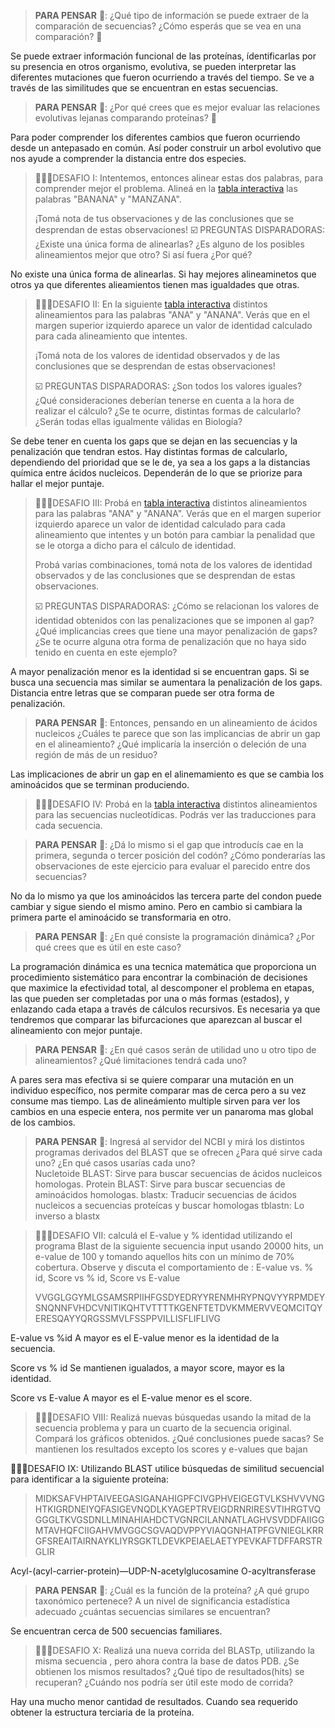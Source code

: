 >**PARA PENSAR** 🤔: ¿Qué tipo de información se puede extraer de la comparación de secuencias? ¿Cómo esperás que se vea en una comparación? 🤔

Se puede extraer información funcional de las proteínas, ídentificarlas por su presencia en otros organismo, evolutiva, se pueden interpretar las diferentes mutaciones que fueron ocurriendo a través del tiempo. Se ve a través de las similitudes que se encuentran en estas secuencias.

>**PARA PENSAR** 🤔: ¿Por qué crees que es mejor evaluar las relaciones evolutivas lejanas comparando proteínas? 🤔

Para poder comprender los diferentes cambios que fueron ocurriendo desde un antepasado en común. Así poder construir un arbol evolutivo que nos ayude a comprender la distancia entre dos especies.

>🧗🏻‍♀️DESAFIO I: Intentemos, entonces alinear estas dos palabras, para comprender mejor el problema. Alineá en la [tabla interactiva](https://flbulgarelli.github.io/umi/#una-palabra-no-dice-nada-y-al-mismo-tiempo-lo-dice-todo) las palabras "BANANA" y "MANZANA".  
>
>¡Tomá nota de tus observaciones y de las conclusiones que se desprendan de estas observaciones!
>☑️ PREGUNTAS DISPARADORAS: ¿Existe una única forma de alinearlas? ¿Es alguno de los posibles alineamientos mejor que otro? Si así fuera ¿Por qué?

No existe una única forma de alinearlas. Si hay mejores alineaminetos que otros ya que diferentes alieamientos tienen mas igualdades que otras.

>🧗🏻‍♀️DESAFIO II: En la siguiente [tabla interactiva](https://flbulgarelli.github.io/umi/#una-palabra-no-dice-nada-y-al-mismo-tiempo-lo-dice-todo)  distintos alineamientos para las palabras "ANA" y "ANANA". Verás que en el margen superior izquierdo aparece un valor de identidad calculado para cada alineamiento que intentes.
>
>¡Tomá nota de los valores de identidad observados y de las conclusiones que se desprendan de estas observaciones!
> 
>☑️ PREGUNTAS DISPARADORAS: ¿Son todos los valores iguales? ¿Qué consideraciones deberían tenerse en cuenta a la hora de realizar el cálculo? ¿Se te ocurre, distintas formas de calcularlo? ¿Serán todas ellas igualmente válidas en Biología?

Se debe tener en cuenta los gaps que se dejan en las secuencias y la penalización que tendran estos. Hay distintas formas de calcularlo, dependiendo del prioridad que se le de, ya sea a los gaps a la distancias química entre ácidos nucleicos. Dependerán de lo que se priorize para hallar el mejor puntaje.

>🧗🏻‍♀️DESAFIO III: Probá en  [tabla interactiva](https://flbulgarelli.github.io/umi/#una-palabra-no-dice-nada-y-al-mismo-tiempo-lo-dice-todo) distintos alineamientos para las palabras "ANA" y "ANANA". Verás que en el margen superior izquierdo aparece un valor de identidad calculado para cada alineamiento que intentes y un botón para cambiar la penalidad que se le otorga a dicho para el cálculo de identidad.
> 
>Probá varias combinaciones, tomá nota de los valores de identidad observados y de las conclusiones que se desprendan de estas observaciones.
>
>☑️ PREGUNTAS DISPARADORAS: ¿Cómo se relacionan los valores de identidad obtenidos con las penalizaciones que se imponen al gap? ¿Qué implicancias crees que tiene una mayor penalización de gaps? ¿Se te ocurre alguna otra forma de penalización que no haya sido tenido en cuenta en este ejemplo?

A mayor penalización menor es la identidad si se encuentran gaps. Si se busca una secuencia mas similar se aumentara la penalización de los gaps. Distancia entre letras que se comparan puede ser otra forma de penalización.

>**PARA PENSAR** 🤔: Entonces, pensando en un alineamiento de ácidos nucleicos ¿Cuáles te parece que son las implicancias de abrir un gap en el alineamiento? ¿Qué implicaría la inserción o deleción de una región de más de un residuo?

Las implicaciones de abrir un gap en el alinemamiento es que se cambia los aminoácidos que se terminan produciendo.

>🧗🏻‍♀️DESAFIO IV: Probá en la [tabla interactiva](https://flbulgarelli.github.io/umi/#una-palabra-no-dice-nada-y-al-mismo-tiempo-lo-dice-todo) distintos alineamientos para las secuencias nucleotídicas. Podrás ver las traducciones para cada secuencia.

>**PARA PENSAR** 🤔: ¿Dá lo mismo si el gap que introducís cae en la primera, segunda o tercer posición del codón? ¿Cómo ponderarías las observaciones de este ejercicio para evaluar el parecido entre dos secuencias?

No da lo mismo ya que los aminoácidos las tercera parte del condon puede cambiar y sigue siendo el mismo amino. Pero en cambio si cambiara la primera parte el aminoácido se transformaria en otro.


> **PARA PENSAR** 🤔: ¿En qué consiste la programación dinámica? ¿Por qué crees que es útil en este caso? 

La programación dinámica es una tecnica matemática que proporciona un procedimiento sistemático para encontrar la combinación de decisiones que maximice la efectividad total, al descomponer el problema en etapas, las que pueden ser completadas por una o más formas (estados), y enlazando cada etapa a través de cálculos recursivos. Es necesaria ya que tendremos que comparar las bifurcaciones que aparezcan al buscar el alineamiento con mejor puntaje.

>**PARA PENSAR** 🤔: ¿En qué casos serán de utilidad uno u otro tipo de alineamientos? ¿Qué limitaciones tendrá cada uno?

A pares sera mas efectiva si se quiere comparar una mutación en un individuo específico, nos permite comparar mas de cerca pero a su vez consume mas tiempo. Las de alineámiento multiple sirven para ver los cambios en una especie entera, nos permite ver un panaroma mas global de los cambios.

>**PARA PENSAR** 🤔: Ingresá al servidor del NCBI y mirá los distintos programas derivados del BLAST que se ofrecen ¿Para qué sirve cada uno? ¿En qué casos usarías cada uno?   
Nucletoide BLAST: Sirve para buscar secuencias de ácidos nucleicos homologas.
Protein BLAST: Sirve para buscar secuencias de aminoácidos homologas.
blastx: Traducir secuencias de ácidos nucleicos a secuencias proteícas y buscar homologas
tblastn: Lo inverso a blastx

>🧗🏻‍♀️DESAFIO VII: calculá el E-value y % identidad utilizando el programa Blast de la siguiente secuencia input usando 20000 hits, un e-value de 100 y tomando aquellos hits con un mínimo de 70% cobertura. Observe y discuta el comportamiento de : E-value vs. % id, Score vs % id,  Score vs E-value
>
>VVGGLGGYMLGSAMSRPIIHFGSDYEDRYYRENMHRYPNQVYYRPMDEYSNQNNFVHDCVNITIKQHTVTTTTKGENFTETDVKMMERVVEQMCITQYERESQAYYQRGSSMVLFSSPPVILLISFLIFLIVG

E-value vs %id
A mayor es el E-value menor es la identidad de la secuencia.

Score vs % id 
Se mantienen igualados, a mayor score, mayor es la identidad.

Score vs E-value
A mayor es el E-value menor es el score.


>🧗🏻‍♀️DESAFIO VIII: Realizá nuevas búsquedas usando la mitad de la secuencia problema y para un cuarto de la secuencia original. Compará los gráficos obtenidos. ¿Qué conclusiones puede sacas?
>Se mantienen los resultados excepto los scores y e-values que bajan

🧗🏻‍♀️DESAFIO IX: Utilizando BLAST utilice búsquedas de similitud secuencial para identificar a la siguiente proteína:
>
>MIDKSAFVHPTAIVEEGASIGANAHIGPFCIVGPHVEIGEGTVLKSHVVVNGHTKIGRDNEIYQFASIGEVNQDLKYAGEPTRVEIGDRNRIRESVTIHRGTVQGGGLTKVGSDNLLMINAHIAHDCTVGNRCILANNATLAGHVSVDDFAIIGGMTAVHQFCIIGAHVMVGGCSGVAQDVPPYVIAQGNHATPFGVNIEGLKRRGFSREAITAIRNAYKLIYRSGKTLDEVKPEIAELAETYPEVKAFTDFFARSTRGLIR

Acyl-(acyl-carrier-protein)—UDP-N-acetylglucosamine O-acyltransferase

>
>**PARA PENSAR** 🤔: ¿Cuál es la función de la proteína? ¿A qué grupo taxonómico pertenece? A un nivel de significancia estadística adecuado ¿cuántas secuencias similares se encuentran? 


Se encuentran cerca de 500 secuencias familiares.
>
>🧗🏻‍♀️DESAFIO X:  Realizá una nueva corrida del BLASTp, utilizando la misma secuencia , pero ahora contra la base de datos PDB.  ¿Se obtienen los mismos resultados? ¿Qué tipo de resultados(hits) se recuperan? ¿Cuándo nos podría ser útil este modo de corrida?

Hay una mucho menor cantidad de resultados. Cuando sea requerido obtener la estructura terciaria de la proteína.
